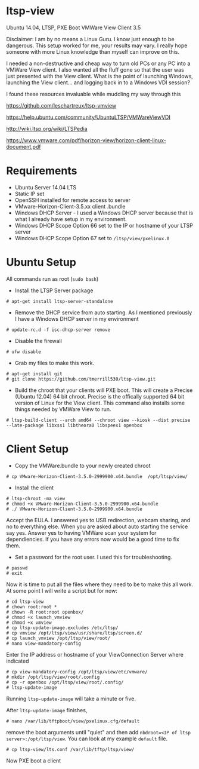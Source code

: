 # ltsp-view
Ubuntu 14.04, LTSP, PXE Boot VMWare View Client 3.5

Disclaimer: I am by no means a Linux Guru. I know just enough to be dangerous. This setup worked for me, your results may vary. I really hope someone with more Linux knowledge than myself can improve on this.

I needed a non-destructive and cheap way to turn old PCs or any PC into a VMWare View client. I also wanted all the fluff gone so that the user was just presented with the View client. What is the point of launching Windows, launching the View client... and logging back in to a Windows VDI session?

I found these resources invaluable while muddling my way through this

https://github.com/leschartreux/ltsp-vmview

https://help.ubuntu.com/community/UbuntuLTSP/VMWareViewVDI

http://wiki.ltsp.org/wiki/LTSPedia

https://www.vmware.com/pdf/horizon-view/horizon-client-linux-document.pdf

# Requirements
* Ubuntu Server 14.04 LTS 
* Static IP set
* OpenSSH installed for remote access to server
* VMware-Horizon-Client-3.5.xx client .bundle
* Windows DHCP Server - I used a Windows DHCP server because that is what I already have setup in my environment.
* Windows DHCP Scope Option 66 set to the IP or hostname of your LTSP server
* Windows DHCP Scope Option 67 set to `/ltsp/view/pxelinux.0`

# Ubuntu Setup
All commands run as root (`sudo bash`)

* Install the LTSP Server package
 ```
# apt-get install ltsp-server-standalone
```
* Remove the DHCP service from auto starting. As I mentioned previously I have a Windows DHCP server in my environment
```
# update-rc.d -f isc-dhcp-server remove
```
* Disable the firewall
```
# ufw disable
```
* Grab my files to make this work.
```
# apt-get install git
# git clone https://github.com/tmerrill530/ltsp-view.git
```
* Build the chroot that your clients will PXE boot. This will create a Precise (Ubuntu 12.04) 64 bit chroot. Precise is the offically supported 64 bit version of Linux for the View client. This command also installs some things needed by VMWare View to run.
```
# ltsp-build-client --arch amd64 --chroot view --kiosk --dist precise --late-package libxss1 libtheora0 libspeex1 openbox
```

# Client Setup
* Copy the VMWare.bundle to your newly created chroot
```
# cp VMware-Horizon-Client-3.5.0-2999900.x64.bundle  /opt/ltsp/view/
```
* Install the client
```
# ltsp-chroot -ma view
# chmod +x VMware-Horizon-Client-3.5.0-2999900.x64.bundle
# ./ VMware-Horizon-Client-3.5.0-2999900.x64.bundle
```
Accept the EULA. I answered yes to USB redirection, webcam sharing, and no to everything else. When you are asked about auto starting the service say yes. Answer yes to having VMWare scan your system for dependiencies. If you have any errors now would be a good time to fix them.

* Set a password for the root user. I used this for troubleshooting.
```
# passwd
# exit
```

Now it is time to put all the files where they need to be to make this all work. At some point I will write a script but for now:
```
# cd ltsp-view
# chown root:root *
# chown -R root:root openbox/
# chmod +x launch_vmview
# chmod +x vmview
# cp ltsp-update-image.excludes /etc/ltsp/
# cp vmview /opt/ltsp/view/usr/share/ltsp/screen.d/
# cp launch_vmview /opt/ltsp/view/root/
# nano view-mandatory-config
```
Enter the IP address or hostname of your ViewConnection Server where indicated
```
# cp view-mandatory-config /opt/ltsp/view/etc/vmware/
# mkdir /opt/ltsp/view/root/.config
# cp -r openbox /opt/ltsp/view/root/.config/
# ltsp-update-image
```

Running `ltsp-update-image` will take a minute or five.

After `ltsp-update-image` finishes,
```
# nano /var/lib/tftpboot/view/pxelinux.cfg/default
```
remove the boot arguments until "quiet" and then add `nbdroot=<IP of ltsp server>:/opt/ltsp/view`. You can look at my example `default` file.

```
# cp ltsp-view/lts.conf /var/lib/tftp/ltsp/view/
```

Now PXE boot a client

